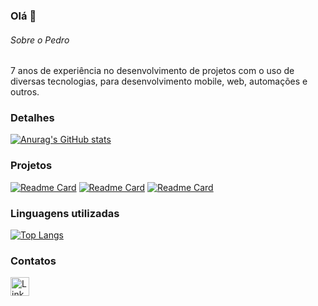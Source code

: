 ### Olá 👋

###### Sobre o Pedro
7 anos de experiência no desenvolvimento de projetos com o uso de diversas tecnologias, para desenvolvimento mobile, web, automações e outros.


### Detalhes

[![Anurag's GitHub stats](https://github-readme-stats.vercel.app/api?username=Tavin222&show_icons=true&theme=dark)](https://github.com/anuraghazra/github-readme-stats)

### Projetos

[![Readme Card](https://github-readme-stats.vercel.app/api/pin/?username=Tavin222&repo=new-game-plus-bootstrap.github.io&theme=dark)](https://github.com/anuraghazra/github-readme-stats)
[![Readme Card](https://github-readme-stats.vercel.app/api/pin/?username=Tavin222&repo=clone_disneyPlus.github.io&theme=dark)](https://github.com/anuraghazra/github-readme-stats)
[![Readme Card](https://github-readme-stats.vercel.app/api/pin/?username=Tavin222&repo=chez-remy-site.github.io&theme=dark)](https://github.com/anuraghazra/github-readme-stats)


### Linguagens utilizadas

[![Top Langs](https://github-readme-stats.vercel.app/api/top-langs/?username=Tavin222&layout=compact)](https://github.com/anuraghazra/github-readme-stats)

### Contatos

[<img src='https://img.shields.io/badge/LinkedIn-0077B5?style=for-the-badge&logo=linkedin&logoColor=white' alt='Linkedin' height='30'>](https://www.linkedin.com/in/otáviocoelho/)
